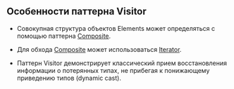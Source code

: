 ## Особенности паттерна Visitor

* Совокупная структура объектов Elements может определяться с помощью паттерна [Composite].

* Для обхода [Composite] может использоваться [Iterator].

* Паттерн Visitor демонстрирует классический прием восстановления информации о потерянных типах,
не прибегая к понижающему приведению типов (dynamic cast).

[Composite]: https://github.com/AlvinGames/design-patterns-cpp/tree/master/Structural%20Patterns/Composite
[Iterator]: https://github.com/AlvinGames/design-patterns-cpp/tree/master/Behavioral%20Patterns/Iterator
